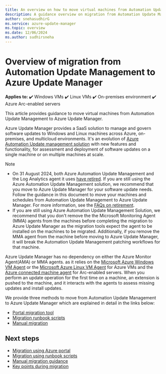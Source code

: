 ```yaml
---
title: An overview on how to move virtual machines from Automation Update Management to Azure Update Manager
description: A guidance overview on migration from Automation Update Management to Azure Update Manager
author: snehasudhirG
ms.service: azure-update-manager
ms.topic: overview
ms.date: 12/06/2024
ms.author: sudhirsneha
---
```


# Overview of migration from Automation Update Management to Azure Update Manager

**Applies to:** :heavy_check_mark: Windows VMs :heavy_check_mark: Linux VMs :heavy_check_mark: On-premises environment :heavy_check_mark: Azure Arc-enabled servers

This article provides guidance to move virtual machines from Automation Update Management to Azure Update Manager.    

Azure Update Manager provides a SaaS solution to manage and govern software updates to Windows and Linux machines across Azure, on-premises, and multicloud environments. It's an evolution of [Azure Automation Update management solution](../automation/update-management/overview.md) with new features and functionality, for assessment and deployment of software updates on a single machine or on multiple machines at scale.    

> [!Note]
> - On 31 August 2024, both Azure Automation Update Management and the Log Analytics agent it uses [have retired](https://azure.microsoft.com/updates/were-retiring-the-log-analytics-agent-in-azure-monitor-on-31-august-2024/). If you are still using the Azure Automation Update Management solution, we recommend that you move to Azure Update Manager for your software update needs. Follow the guidance in this document to move your machines and schedules from Automation Update Management to Azure Update Manager. For more information, see the [FAQs on retirement](https://aka.ms/aum-migration-faqs).   
> - If you are still using Azure Automation Update Management Solution, we recommend that you don't remove the the Microsoft Monitoring Agent (MMA) agents from the machines before completing the migration to Azure Update Manager as the migration tools expect the agent to be installed on the machines to be migrated. Additionally, if you remove the MMA agent from the machine before moving to Azure Update Manager, it will break the Automation Update Management patching workflows for that machine.      

Azure Update Manager has no dependency on either the Azure Monitor Agent(AMA) or MMA agents. as it relies on the [Microsoft Azure Windows VM Agent](/azure/virtual-machines/extensions/agent-windows) or the [Microsoft Azure Linux VM Agent](/azure/virtual-machines/extensions/agent-linux) for Azure VMs and the [Azure connected machine agent](/azure/azure-arc/servers/agent-overview) for Arc-enabled servers. When you perform an update operation for the first time on a machine, an extension is pushed to the machine, and it interacts with the agents to assess missing updates and install updates.

We provide three methods to move from Automation Update Management to Azure Update Manager which are explained in detail in the links below:   
- [Portal migration tool](migration-using-portal.md)  
- [Migration runbook scripts](migration-using-runbook-scripts.md)  
- [Manual migration](migration-manual.md)    


## Next steps

- [Migration using Azure portal](migration-using-portal.md)
- [Migration using runbook scripts](migration-using-runbook-scripts.md)
- [Manual migration guidance](migration-manual.md)
- [Key points during migration](migration-key-points.md)